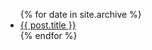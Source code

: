 <ul>
  {% for date in site.archive %}
    <li>
      <a href="{{ post.url }}">{{ post.title }}</a>
    </li>
  {% endfor %}
</ul>